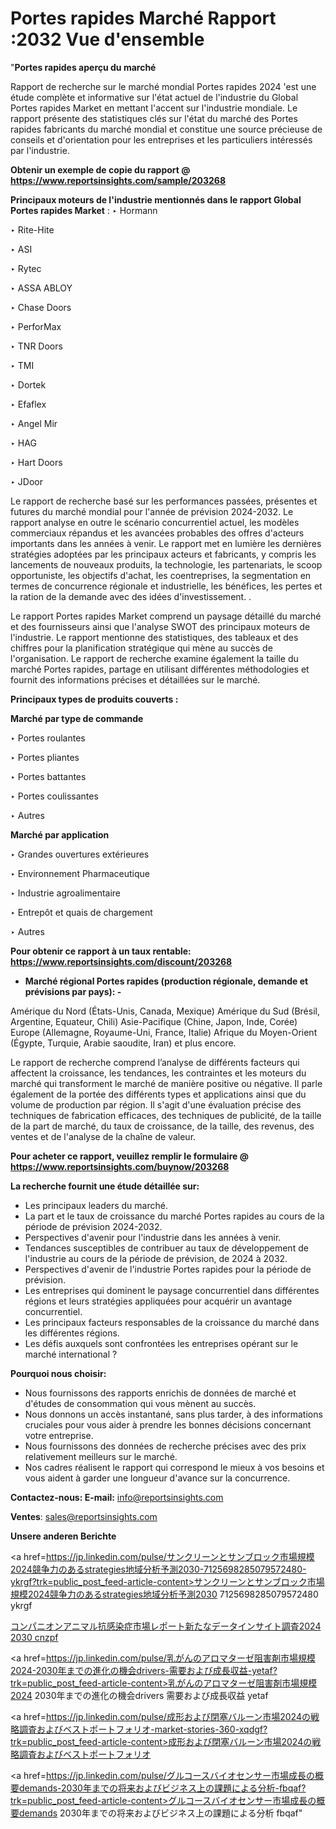# Portes rapides Marché Rapport :2032 Vue d'ensemble

"<strong>Portes rapides aperçu du marché</strong>

Rapport de recherche sur le marché mondial Portes rapides 2024 'est une étude complète et informative sur l'état actuel de l'industrie du Global Portes rapides Market en mettant l'accent sur l'industrie mondiale. Le rapport présente des statistiques clés sur l'état du marché des Portes rapides fabricants du marché mondial et constitue une source précieuse de conseils et d'orientation pour les entreprises et les particuliers intéressés par l'industrie.

<strong>Obtenir un exemple de copie du rapport @ <a href=https://www.reportsinsights.com/sample/203268>https://www.reportsinsights.com/sample/203268</a></strong>

<strong>Principaux moteurs de l'industrie mentionnés dans le rapport Global Portes rapides Market</strong> :
‣ Hormann

‣ Rite-Hite

‣ ASI

‣ Rytec

‣ ASSA ABLOY

‣ Chase Doors

‣ PerforMax

‣ TNR Doors

‣ TMI

‣ Dortek

‣ Efaflex

‣ Angel Mir

‣ HAG

‣ Hart Doors

‣ JDoor

Le rapport de recherche basé sur les performances passées, présentes et futures du marché mondial pour l'année de prévision 2024-2032. Le rapport analyse en outre le scénario concurrentiel actuel, les modèles commerciaux répandus et les avancées probables des offres d'acteurs importants dans les années à venir. Le rapport met en lumière les dernières stratégies adoptées par les principaux acteurs et fabricants, y compris les lancements de nouveaux produits, la technologie, les partenariats, le scoop opportuniste, les objectifs d'achat, les coentreprises, la segmentation en termes de concurrence régionale et industrielle, les bénéfices, les pertes et la ration de la demande avec des idées d'investissement. .

Le rapport Portes rapides Market comprend un paysage détaillé du marché et des fournisseurs ainsi que l'analyse SWOT des principaux moteurs de l'industrie. Le rapport mentionne des statistiques, des tableaux et des chiffres pour la planification stratégique qui mène au succès de l'organisation. Le rapport de recherche examine également la taille du marché Portes rapides, partage en utilisant différentes méthodologies et fournit des informations précises et détaillées sur le marché.

<strong>Principaux types de produits couverts :</strong>

<strong>Marché par type de commande</strong>

‣ Portes roulantes

‣ Portes pliantes

‣ Portes battantes

‣ Portes coulissantes

‣ Autres

<strong>Marché par application</strong>

‣ Grandes ouvertures extérieures

‣ Environnement Pharmaceutique

‣ Industrie agroalimentaire

‣ Entrepôt et quais de chargement

‣ Autres

<strong>Pour obtenir ce rapport à un taux rentable: <a href=https://www.reportsinsights.com/discount/203268>https://www.reportsinsights.com/discount/203268</a></strong>
<ul>
  <li><strong>Marché régional Portes rapides (production régionale, demande et prévisions par pays): -</strong></li>
</ul>
Amérique du Nord (États-Unis, Canada, Mexique)
Amérique du Sud (Brésil, Argentine, Equateur, Chili)
Asie-Pacifique (Chine, Japon, Inde, Corée)
Europe (Allemagne, Royaume-Uni, France, Italie)
Afrique du Moyen-Orient (Égypte, Turquie, Arabie saoudite, Iran) et plus encore.

Le rapport de recherche comprend l’analyse de différents facteurs qui affectent la croissance, les tendances, les contraintes et les moteurs du marché qui transforment le marché de manière positive ou négative. Il parle également de la portée des différents types et applications ainsi que du volume de production par région. Il s'agit d'une évaluation précise des techniques de fabrication efficaces, des techniques de publicité, de la taille de la part de marché, du taux de croissance, de la taille, des revenus, des ventes et de l'analyse de la chaîne de valeur.

<strong>Pour acheter ce rapport, veuillez remplir le formulaire @   <a href=https://www.reportsinsights.com/buynow/203268>https://www.reportsinsights.com/buynow/203268</a></strong>

<strong>La recherche fournit une étude détaillée sur:</strong>
<ul>
  <li>Les principaux leaders du marché.</li>
  <li>La part et le taux de croissance du marché Portes rapides au cours de la période de prévision 2024-2032.</li>
  <li>Perspectives d'avenir pour l'industrie dans les années à venir.</li>
  <li>Tendances susceptibles de contribuer au taux de développement de l'industrie au cours de la période de prévision, de 2024 à 2032.</li>
  <li>Perspectives d'avenir de l'industrie Portes rapides pour la période de prévision.</li>
  <li>Les entreprises qui dominent le paysage concurrentiel dans différentes régions et leurs stratégies appliquées pour acquérir un avantage concurrentiel.</li>
  <li>Les principaux facteurs responsables de la croissance du marché dans les différentes régions.</li>
  <li>Les défis auxquels sont confrontées les entreprises opérant sur le marché international ?</li>
</ul>
<strong>Pourquoi nous choisir:</strong>
<ul>
  <li>Nous fournissons des rapports enrichis de données de marché et d'études de consommation qui vous mènent au succès.</li>
  <li>Nous donnons un accès instantané, sans plus tarder, à des informations cruciales pour vous aider à prendre les bonnes décisions concernant votre entreprise.</li>
  <li>Nous fournissons des données de recherche précises avec des prix relativement meilleurs sur le marché.</li>
  <li>Nos cadres réalisent le rapport qui correspond le mieux à vos besoins et vous aident à garder une longueur d'avance sur la concurrence.</li>
</ul>
<strong>Contactez-nous:
</strong><strong>E-mail:</strong> <a href=mailto:info@reportsinsights.com>info@reportsinsights.com</a>

<strong>Ventes</strong>: <a href=mailto:sales@reportsinsights.com>sales@reportsinsights.com</a>

<strong>Unsere anderen Berichte</strong>

<a href=https://jp.linkedin.com/pulse/サンクリーンとサンブロック市場規模2024競争力のあるstrategies地域分析予測2030-7125698285079572480-ykrgf?trk=public_post_feed-article-content>サンクリーンとサンブロック市場規模2024競争力のあるstrategies地域分析予測2030 7125698285079572480 ykrgf</a>

<a href=https://www.linkedin.com/pulse/コンパニオンアニマル抗感染症市場レポート新たなデータインサイト調査2024-2030-cnzpf/>コンパニオンアニマル抗感染症市場レポート新たなデータインサイト調査2024 2030 cnzpf</a>

<a href=https://jp.linkedin.com/pulse/乳がんのアロマターゼ阻害剤市場規模2024-2030年までの進化の機会drivers-需要および成長収益-yetaf?trk=public_post_feed-article-content>乳がんのアロマターゼ阻害剤市場規模2024 2030年までの進化の機会drivers 需要および成長収益 yetaf</a>

<a href=https://jp.linkedin.com/pulse/成形および閉塞バルーン市場2024の戦略調査およびベストポートフォリオ-market-stories-360-xqdgf?trk=public_post_feed-article-content>成形および閉塞バルーン市場2024の戦略調査およびベストポートフォリオ</a>

<a href=https://jp.linkedin.com/pulse/グルコースバイオセンサー市場成長の概要demands-2030年までの将来およびビジネス上の課題による分析-fbqaf?trk=public_post_feed-article-content>グルコースバイオセンサー市場成長の概要demands 2030年までの将来およびビジネス上の課題による分析 fbqaf</a>"
